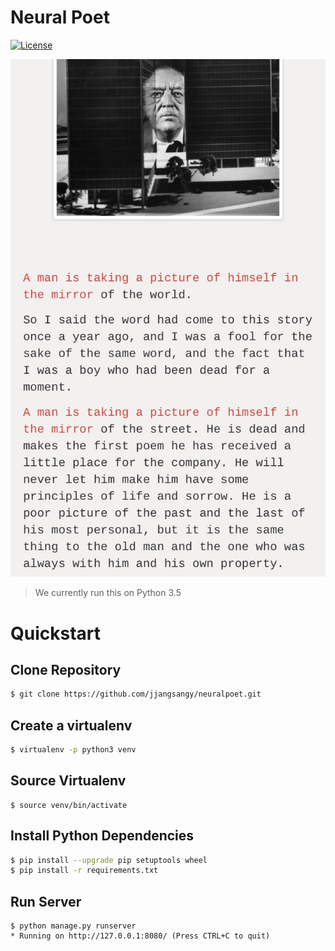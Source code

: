 Neural Poet
===========
[![License][License Badge]][License]

![story](./image.jpeg)

> We currently run this on Python 3.5

Quickstart
==========

Clone Repository
----------------
```sh
$ git clone https://github.com/jjangsangy/neuralpoet.git
```


Create a virtualenv
-------------------
```sh
$ virtualenv -p python3 venv
```

Source Virtualenv
-----------------
```
$ source venv/bin/activate
```

Install Python Dependencies
---------------------------
```sh
$ pip install --upgrade pip setuptools wheel
$ pip install -r requirements.txt
```

Run Server
----------
```
$ python manage.py runserver
* Running on http://127.0.0.1:8080/ (Press CTRL+C to quit)
```

[License]:       https://raw.githubusercontent.com/jjangsangy/neuralpoet/master/LICENSE "License"
[License Badge]: https://img.shields.io/pypi/l/coverage.svg                             "Apache 2.0 Badge"
